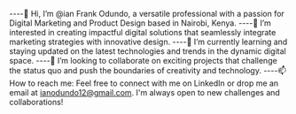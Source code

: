 ----👋 Hi, I’m @ian Frank Odundo, a versatile professional with a passion for Digital Marketing and Product Design based in Nairobi, Kenya.
----👀 I’m interested in creating impactful digital solutions that seamlessly integrate marketing strategies with innovative design.
----🌱 I’m currently learning and staying updated on the latest technologies and trends in the dynamic digital space.
----💞️ I’m looking to collaborate on exciting projects that challenge the status quo and push the boundaries of creativity and technology.
----📫 How to reach me: Feel free to connect with me on LinkedIn or drop me an email at ianodundo12@gmail.com. I'm always open to new challenges and collaborations!

